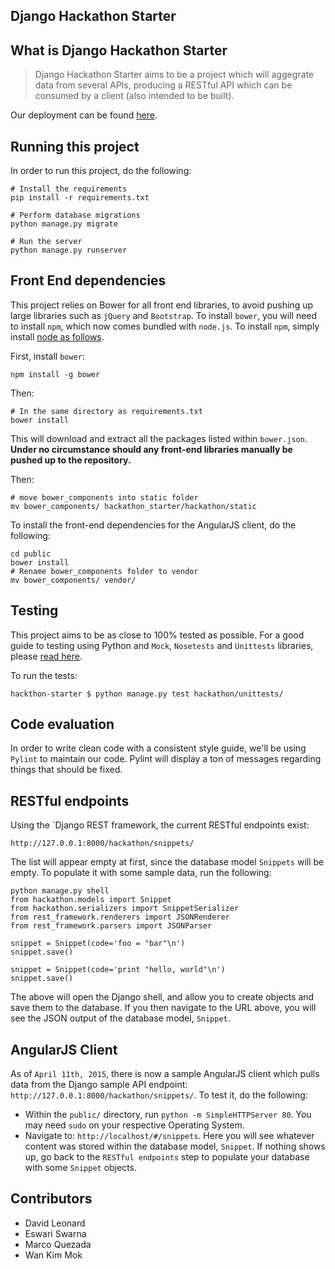 Django Hackathon Starter
------------------------

## What is Django Hackathon Starter

> Django Hackathon Starter aims to be a project which will aggegrate data from several APIs, producing a RESTful API which can be consumed by a client (also intended to be built). 

Our deployment can be found [here](http://django-hackathon-starter.herokuapp.com/hackathon/).

## Running this project

In order to run this project, do the following:

    # Install the requirements
    pip install -r requirements.txt

    # Perform database migrations
    python manage.py migrate

    # Run the server
    python manage.py runserver

## Front End dependencies

This project relies on Bower for all front end libraries, to avoid pushing up large libraries such as `jQuery` and `Bootstrap`. To install `bower`, you will need to install `npm`, which now comes bundled with `node.js`. To install `npm`, simply install [node as follows](https://github.com/joyent/node/wiki/installing-node.js-via-package-manager). 

First, install `bower`:

    npm install -g bower

Then:

    # In the same directory as requirements.txt
    bower install

This will download and extract all the packages listed within `bower.json`. **Under no circumstance should any front-end libraries manually be pushed up to the repository.**

Then:

    # move bower_components into static folder
    mv bower_components/ hackathon_starter/hackathon/static

To install the front-end dependencies for the AngularJS client, do the following:

    cd public
    bower install
    # Rename bower_components folder to vendor
    mv bower_components/ vendor/


## Testing

This project aims to be as close to 100% tested as possible. For a good guide to testing using Python and `Mock`, `Nosetests` and `Unittests` libraries, please [read here](http://docs.python-guide.org/en/latest/writing/tests/).

To run the tests:

    hackthon-starter $ python manage.py test hackathon/unittests/

## Code evaluation

In order to write clean code with a consistent style guide, we'll be using `Pylint` to maintain our code. Pylint will display a ton of messages regarding things that should be fixed. 


## RESTful endpoints

Using the `Django REST framework, the current RESTful endpoints exist:

    http://127.0.0.1:8000/hackathon/snippets/

The list will appear empty at first, since the database model `Snippets` will be empty. To populate it with some sample data, run the following:

    python manage.py shell
    from hackathon.models import Snippet
    from hackathon.serializers import SnippetSerializer
    from rest_framework.renderers import JSONRenderer
    from rest_framework.parsers import JSONParser

    snippet = Snippet(code='foo = "bar"\n')
    snippet.save()

    snippet = Snippet(code='print "hello, world"\n')
    snippet.save()

The above will open the Django shell, and allow you to create objects and save them to the database. If you then navigate to the URL above, you will see the JSON output of the database model, `Snippet`. 

## AngularJS Client

As of `April 11th, 2015`, there is now a sample AngularJS client which pulls data from the Django sample API endpoint: `http://127.0.0.1:8000/hackathon/snippets/`. To test it, do the following:

* Within the `public/` directory, run `python -m SimpleHTTPServer 80`. You may need `sudo` on your respective Operating System.
* Navigate to: `http://localhost/#/snippets`. Here you will see whatever content was stored within the database model, `Snippet`. If nothing shows up, go back to the `RESTful endpoints` step to populate your database with some `Snippet` objects. 

## Contributors

* David Leonard
* Eswari Swarna
* Marco Quezada 
* Wan Kim Mok
